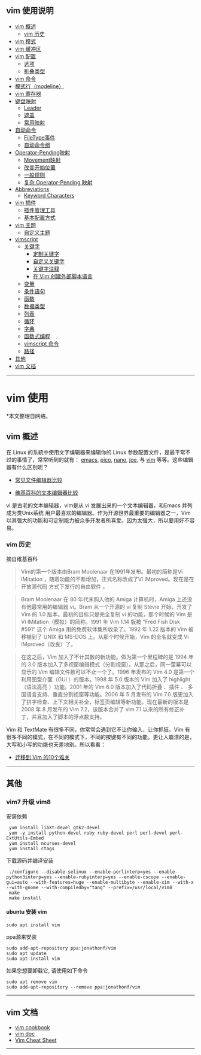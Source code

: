 
## vim 使用说明
   
  - [vim 概述](#summary)  
    - [vim 历史](#history)   
  - [vim 模式](https://github.com/TourDJ/tangvim/blob/master/doc/mode.md#mode)   
  - [vim 缓冲区](https://github.com/TourDJ/tangvim/blob/master/doc/buffer.md#buffer)    
  - [vim 配置](https://github.com/TourDJ/tangvim/blob/master/doc/config.md#config)      
    - [选项](https://github.com/TourDJ/tangvim/blob/master/doc/config.md#option)    
    - [折叠类型](https://github.com/TourDJ/tangvim/blob/master/doc/config.md#fold)    
  - [vim 命令](./doc/command.md)      
  - [模式行（modeline）](https://github.com/TourDJ/tangvim/blob/master/doc/modeline.md#modeline)   
  - [vim 寄存器](https://github.com/TourDJ/tangvim/blob/master/doc/register.md#register)
  - [键盘映射](https://github.com/TourDJ/tangvim/blob/master/doc/key-mapping.md#mapping)  
    - [Leader](https://github.com/TourDJ/tangvim/blob/master/doc/key-mapping.md#leader)    
    - [遮盖](https://github.com/TourDJ/tangvim/blob/master/doc/key-mapping.md#override)   
    - [常用映射](https://github.com/TourDJ/tangvim/blob/master/doc/key-mapping.md#cusmapping)     
  - [自动命令](https://github.com/TourDJ/tangvim/blob/master/doc/autocmd.md#autocmd)    
    - [FileType事件](https://github.com/TourDJ/tangvim/blob/master/doc/autocmd.md#filetype)   
    - [自动命令组](https://github.com/TourDJ/tangvim/blob/master/doc/autocmd.md#augroup)    
  - [Operator-Pending映射](https://github.com/TourDJ/tangvim/blob/master/doc/operator-pending-mapping.md#operator)  
    - [Movement映射](https://github.com/TourDJ/tangvim/blob/master/doc/operator-pending-mapping.md#movement)     
    - [改变开始位置](https://github.com/TourDJ/tangvim/blob/master/doc/operator-pending-mapping.md#chgloc)   
    - [一般规则](https://github.com/TourDJ/tangvim/blob/master/doc/operator-pending-mapping.md#cusprin)     
    - [复杂 Operator-Pending 映射](https://github.com/TourDJ/tangvim/blob/master/doc/operator-pending-mapping.md#moreop)      
  - [Abbreviations](https://github.com/TourDJ/tangvim/blob/master/doc/abbreviations.md#abbrev) 
    - [Keyword Characters](https://github.com/TourDJ/tangvim/blob/master/doc/abbreviations.md#keyword)    
  - [vim 插件](https://github.com/TourDJ/tangvim/blob/master/doc/plugin.md#plugin)       
    - [插件管理工具](https://github.com/TourDJ/tangvim/blob/master/doc/plugin.md#plugintool)     
    - [基本配置方式](https://github.com/TourDJ/tangvim/blob/master/doc/plugin.md#pluginconfig)    
  - [vim 主题](https://github.com/TourDJ/tangvim/blob/master/doc/theme.md#theme)    
    - [自定义主题](https://github.com/TourDJ/tangvim/blob/master/doc/theme.md#definetheme)         
  - [vimscript](https://github.com/TourDJ/tangvim/blob/master/doc/vimscript.md#vimscript)     
    - [关键字](https://github.com/TourDJ/tangvim/blob/master/doc/keyword.md#keyword)    
        - [定制关键字](https://github.com/TourDJ/tangvim/blob/master/doc/keyword.md#commonkeyword)     
        - [自定义关键字](https://github.com/TourDJ/tangvim/blob/master/doc/keyword.md#definekeyword)    
        - [关键字注释](https://github.com/TourDJ/tangvim/blob/master/doc/keyword.md#keywordcomment)    
        - [在 Vim 创建外部脚本语言](https://github.com/TourDJ/tangvim/blob/master/doc/keyword.md#otherlang)    
    - [变量](https://github.com/TourDJ/tangvim/blob/master/doc/vimscript.md#varli)   
    - [条件语句](https://github.com/TourDJ/tangvim/blob/master/doc/vimscript.md#condition)     
    - [函数](https://github.com/TourDJ/tangvim/blob/master/doc/vimscript.md#function)      
    - [数据类型](https://github.com/TourDJ/tangvim/blob/master/doc/vimscript.md#datatype)   
    - [列表](https://github.com/TourDJ/tangvim/blob/master/doc/vimscript.md#list)     
    - [循环](https://github.com/TourDJ/tangvim/blob/master/doc/vimscript.md#loop)    
    - [字典](https://github.com/TourDJ/tangvim/blob/master/doc/vimscript.md#dict)    
    - [函数式编程](https://github.com/TourDJ/tangvim/blob/master/doc/vimscript.md#functional)   
    - [vimscript 命令](https://github.com/TourDJ/tangvim/blob/master/doc/vimscript.md#script)       
    - [路径](https://github.com/TourDJ/tangvim/blob/master/doc/vimscript.md#path)   
  - [其他](#other)  
  - [vim 文档](#doc)       
***

# <a id="vim">vim 使用</a>
*本文整理自网络。

## <a id="summary">vim 概述</a>    
在 Linux 的系統中使用文字编辑器来编辑你的 Linux 参数配置文件，是最平常不过的事情了，常常听到的就有： [emacs](http://www.gnu.org/software/emacs/), [pico](https://en.wikipedia.org/wiki/Pico_(text_editor)), [nano](http://sourceforge.net/projects/nano/), [joe](http://sourceforge.net/projects/joe-editor/), 与 [vim](http://www.vim.org) 等等。这些编辑器有什么区别呢？     

* [常见文件编辑器比较](http://encyclopedia.thefreedictionary.com/Listz+of+text+editors)   

* [维基百科的文本编辑器比较](http://en.wikipedia.org/wiki/Comparison_of_text_editors)    

vi 是古老的文本编辑器，vim是从 vi 发展出来的一个文本编辑器，和Emacs 并列成为类Unix系统 用户最喜欢的编辑器。作为开源世界最重要的编辑器之一，Vim 以其强大的功能和可定制能力被众多开发者所喜爱。因为太强大，所以要用好不容易。

### <a id="history">vim 历史</a>

摘自维基百科
> Vim的第一个版本由Bram Moolenaar 在1991年发布。最初的简称是Vi IMitation ，随着功能的不断增加，正式名称改成了Vi IMproved。现在是在开放源代码 方式下发行的自由软件 。

> Bram Moolenaar 在 80 年代末购入他的 Amiga 计算机时，Amiga 上还没有他最常用的编辑器 vi。Bram 从一个开源的 vi 复制 Stevie 开始，开发了 Vim 的 1.0 版本。最初的目标只是完全复制 vi 的功能，那个时候的 Vim 是Vi IMitation（模拟）的简称。1991 年 Vim 1.14 版被 "Fred Fish Disk #591" 这个 Amiga 用的免费软体集所收录了。1992 年 1.22 版本的 Vim 被移植到了 UNIX 和 MS-DOS 上。从那个时候开始，Vim 的全名就变成 Vi IMproved（改良）了。

> 在这之后，Vim 加入了不计其数的新功能。做为第一个里程碑的是 1994 年的 3.0 版本加入了多视窗编辑模式（分割视窗）。从那之后，同一萤幕可以显示的 Vim 编辑文件数可以不止一个了。1996 年发布的 Vim 4.0 是第一个利用图型介面（GUI ）的版本。1998 年 5.0 版本的 Vim 加入了 highlight（语法高亮 ）功能。2001 年的 Vim 6.0 版本加入了代码折叠 、插件 、 多国语言支持、垂直分割视窗等功能。2006 年 5 月发布的 Vim 7.0 版更加入了拼字检查、上下文相关补全，标签页编辑等新功能。现在最新的版本是 2008 年 8 月发布的 Vim 7.2，该版本合并了 vim 7.1 以来的所有修正补丁，并且加入了脚本的浮点数支持。


Vim 和 TextMate 有很多不同，你常常会遇到它不让你输入，让你抓狂。Vim 有很多不同的模式，在不同的模式下，不同的按键有不同的功能。更让人崩溃的是，大写和小写的功能也天差地别。所以看看：

* [迁移到 Vim 的10个难关](http://blog.jobbole.com/18333/)    

***
  
## <a id="other">其他</a> 
### <a id="vim8">vim7 升级 vim8</a>

安装依赖

     yum install libXt-devel gtk2-devel
     yum -y install python-devel ruby ruby-devel perl perl-devel perl-ExtUtils-Embed
     yum install ncurses-devel
     yum install ctags

下载源码并编译安装

     ./configure --disable-selinux --enable-perlinterp=yes --enable-python3interp=yes --enable-rubyinterp=yes --enable-cscope --enable-gui=auto --with-features=huge --enable-multibyte --enable-xim --with-x --with-gnome --with-compiledby="tang" --prefix=/usr/local/vim8
     make
     make install
     
#### ubuntu 安装 vim

    sudo apt install vim


ppa源来安装

    sudo add-apt-repository ppa:jonathonf/vim
    sudo apt update
    sudo apt install vim

如果您想要卸载它, 请使用如下命令

    sudo apt remove vim
    sudo add-apt-repository --remove ppa:jonathonf/vim


***

## <a id="doc">vim 文档</a>

* [vim cookbook](http://www.oualline.com/vim-cook.html#last)     
* [vim doc](http://vimcdoc.sourceforge.net/doc/quickref.html)    
* [Vim Cheat Sheet](https://vim.rtorr.com/)        

*** 
